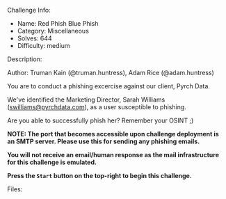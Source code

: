 
Challenge Info:
 - Name: Red Phish Blue Phish
 - Category: Miscellaneous    
 - Solves: 644
 - Difficulty: medium


 Description:

 Author: Truman Kain (@truman.huntress), Adam Rice (@adam.huntress)  
  
You are to conduct a phishing excercise against our client, Pyrch Data.   
   
 We've identified the Marketing Director, Sarah Williams (swilliams@pyrchdata.com), as a user susceptible to phishing.   
   
 Are you able to successfully phish her? Remember your OSINT ;)   
   
 **NOTE: The port that becomes accessible upon challenge deployment is an SMTP server. Please use this for sending any phishing emails.**   
   
 **You will not receive an email/human response as the mail infrastructure for this challenge is emulated.**   
   
   
 **Press the `Start` button on the top\-right to begin this challenge.**


 Files: 
